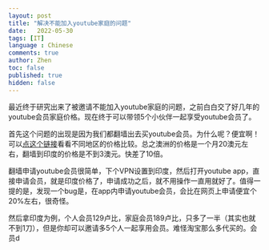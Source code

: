 ```yaml
---
layout: post
title: "解决不能加入youtube家庭的问题"
date:   2022-05-30
tags: [IT]
language : Chinese
comments: true
author: Zhen
toc: false
published: true
hidden: false
---
```

最近终于研究出来了被邀请不能加入youtube家庭的问题，之前白白交了好几年的youtube会员家庭价格。现在终于可以带领5个小伙伴一起享受youtube会员了。

首先这个问题的出现是因为我们都翻墙出去买youtube会员。为什么呢？便宜啊！可以[点这个链接](https://www.rockyhsu.com/youtube-premium-prices-country/)看看不同地区的价格比较。总之澳洲的价格是一个月20澳元左右，翻墙到印度的价格是不到3澳元。快差了10倍。

翻墙申请youtube会员很简单，下个VPN设置到印度，然后打开youtube app，直接申请会员，就是印度价格了，申请成功之后，就不用操作一直用就好了。值得一提的是，发现一个bug是，在app内申请youtube会员，会比在网页上申请便宜个20%左右，很奇怪。

然后拿印度为例，个人会员129卢比，家庭会员189卢比，只多了一半（其实也就不到1刀），但是你却可以邀请多5个人一起享用会员。难怪淘宝那么多代买的。会员d
<!--stackedit_data:
eyJoaXN0b3J5IjpbLTE3MDI3Mzk2NDUsLTE0ODI5OTY5OTRdfQ
==
-->